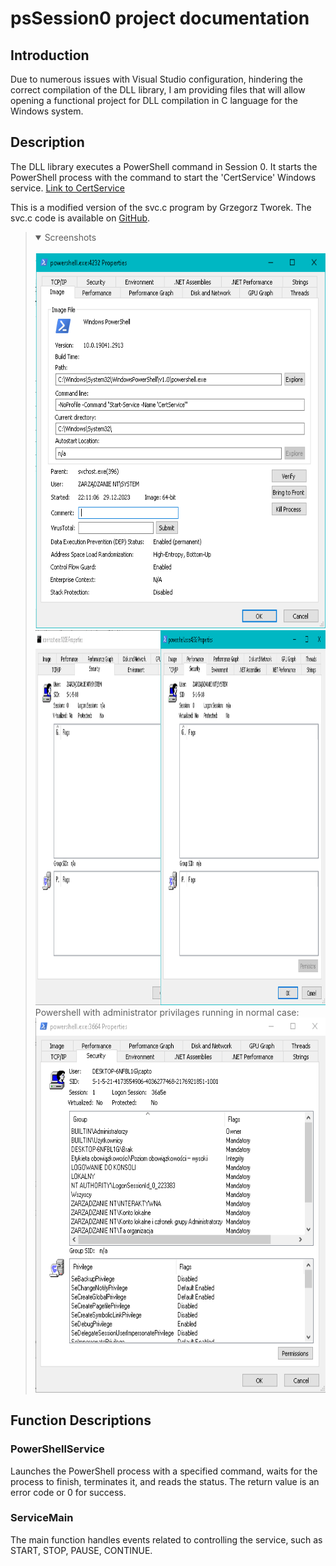 # psSession0 project documentation

## Introduction

Due to numerous issues with Visual Studio configuration, hindering the correct compilation of the DLL library, I am providing files that will allow opening a functional project for DLL compilation in C language for the Windows system.

## Description

The DLL library executes a PowerShell command in Session 0. It starts the PowerShell process with the command to start the 'CertService' Windows service.
<a href="https://github.com/IsJackAlive/CaptoWindows/tree/main/certService">Link to CertService</a>

This is a modified version of the svc.c program by Grzegorz Tworek. The svc.c code is available on <a href="https://github.com/gtworek/PSBits/blob/master/Services/sekurak/svc.c">GitHub</a>.

> <details open>
>  <summary>Screenshots</summary> </br>
>    <img alt="" src=".scs/0.png" height=600px>
>    <img alt="" src=".scs/1.png" height=600px>
>    Powershell with administrator privilages running in normal case:
>    <img alt="" src=".scs/2.png" height=600px>
> </details>

## Function Descriptions

### PowerShellService

Launches the PowerShell process with a specified command, waits for the process to finish, terminates it, and reads the status. The return value is an error code or 0 for success.

### ServiceMain

The main function handles events related to controlling the service, such as START, STOP, PAUSE, CONTINUE.